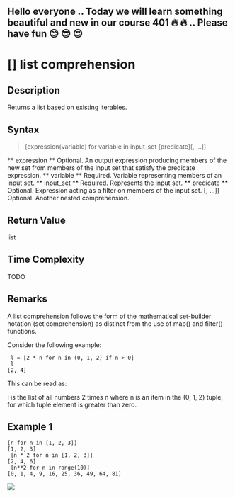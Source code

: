 ## Hello everyone .. Today we will learn something beautiful and new in our course 401 :fire: :fire: .. Please have fun :blush: :sunglasses: :heart_eyes:

# [] list comprehension

## Description

Returns a list based on existing iterables.

## Syntax

> [expression(variable) for variable in input_set [predicate][, …]]

** expression **
    Optional. An output expression producing members of the new set from members of the input set that satisfy the predicate expression.
** variable **
    Required. Variable representing members of an input set.
** input_set **
    Required. Represents the input set.
** predicate **
    Optional. Expression acting as a filter on members of the input set.
[, …]]
    Optional. Another nested comprehension.

## Return Value
list

## Time Complexity
TODO

## Remarks

A list comprehension follows the form of the mathematical set-builder notation (set comprehension) as distinct from the use of map() and filter() functions.

Consider the following example:
```
 l = [2 * n for n in (0, 1, 2) if n > 0]
 l
[2, 4]
```
This can be read as:

l is the list of all numbers 2 times n where n is an item in the (0, 1, 2) tuple, for which tuple element is greater than zero.

## Example 1

``` 
[n for n in [1, 2, 3]]
[1, 2, 3]
 [n * 2 for n in [1, 2, 3]]
[2, 4, 6]
 [n**2 for n in range(10)]
[0, 1, 4, 9, 16, 25, 36, 49, 64, 81]
```


![](https://data-flair.training/blogs/wp-content/uploads/sites/2/2018/01/Python-List-Comprehension.jpg)
